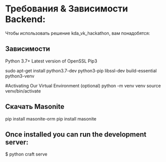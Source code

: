 # Требования & Зависимости Backend:

Чтобы использовать решение kda_vk_hackathon, вам понадобятся:

## Зависимости

Python 3.7+
Latest version of OpenSSL
Pip3

sudo apt-get install python3.7-dev python3-pip libssl-dev build-essential python3-venv

#Activating Our Virtual Environment (optional)
python -m venv venv
source venv/bin/activate

## Скачать Masonite

pip install masonite-orm
pip install masonite

## Once installed you can run the development server:
$ python craft serve
